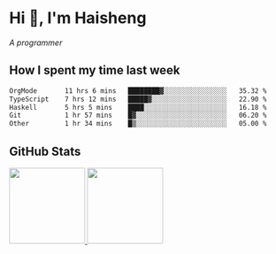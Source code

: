 
# Hi 👋, I'm Haisheng

*A programmer*

<!---
## What I'm reading

[Reading list](https://freizl.github.io/info/books.html)
-->

## How I spent my time last week

<!--START_SECTION:waka-->

```txt
OrgMode       11 hrs 6 mins   ████████▓░░░░░░░░░░░░░░░░   35.32 %
TypeScript    7 hrs 12 mins   █████▓░░░░░░░░░░░░░░░░░░░   22.90 %
Haskell       5 hrs 5 mins    ████░░░░░░░░░░░░░░░░░░░░░   16.18 %
Git           1 hr 57 mins    █▓░░░░░░░░░░░░░░░░░░░░░░░   06.20 %
Other         1 hr 34 mins    █▒░░░░░░░░░░░░░░░░░░░░░░░   05.00 %
```

<!--END_SECTION:waka-->

## GitHub Stats

<a href="https://github.com/hw202207">
  <img height="137px" src="https://github-readme-stats.vercel.app/api?username=freizl&hide_title=false&hide_border=true&show_icons=true&include_all_commits=true&count_private=true&line_height=21&theme=" />
  <img height="137px" src="https://github-readme-stats.vercel.app/api/top-langs/?username=freizl&hide_title=true&hide_border=true&layout=compact&langs_count=6&theme=" />
</a>
